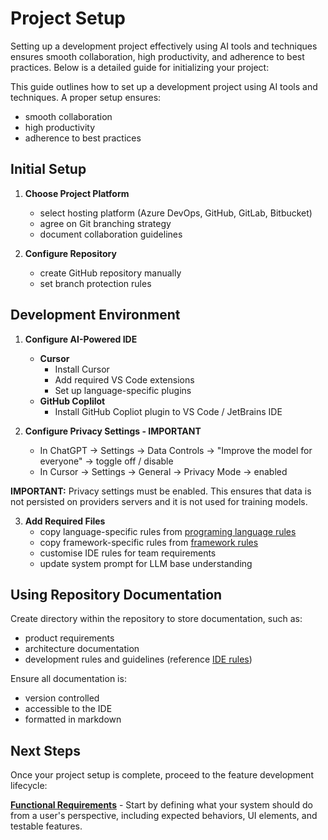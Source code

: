 # Project Setup

Setting up a development project effectively using AI tools and techniques ensures smooth collaboration, high productivity, and adherence to best practices. Below is a detailed guide for initializing your project:

This guide outlines how to set up a development project using AI tools and techniques. A proper setup ensures:
- smooth collaboration
- high productivity
- adherence to best practices

## Initial Setup

1. **Choose Project Platform**
	- select hosting platform (Azure DevOps, GitHub, GitLab, Bitbucket)
	- agree on Git branching strategy
    - document collaboration guidelines

1. **Configure Repository**
    - create GitHub repository manually
    - set branch protection rules

## Development Environment

1. **Configure AI-Powered IDE**
    - **Cursor**
        - Install Cursor
        - Add required VS Code extensions
        - Set up language-specific plugins
    - **GitHub Coplilot**
        - Install GitHub Copliot plugin to VS Code / JetBrains IDE

2. **Configure Privacy Settings - IMPORTANT**
    - In ChatGPT -> Settings -> Data Controls -> "Improve the model for everyone" ->  toggle off / disable
    - In Cursor -> Settings -> General -> Privacy Mode -> enabled

**IMPORTANT:** Privacy settings must be enabled. This ensures that data is not persisted on providers servers and it is not used for training models. 

3. **Add Required Files**
    - copy language-specific rules from [programing language rules](../cursor-rules/languages/README.md)
    - copy framework-specific rules from [framework rules](../cursor-rules/frameworks/README.md)
    - customise IDE rules for team requirements
    - update system prompt for LLM base understanding

## Using Repository Documentation

Create directory within the repository to store documentation, such as:

- product requirements
- architecture documentation
- development rules and guidelines (reference [IDE rules](../cursor-rules/common/README.md))

Ensure all documentation is:

- version controlled
- accessible to the IDE
- formatted in markdown

## Next Steps

Once your project setup is complete, proceed to the feature development lifecycle: 

**[Functional Requirements](workflow-functional-requirements.md)** - Start by defining what your system should do from a user's perspective, including expected behaviors, UI elements, and testable features.